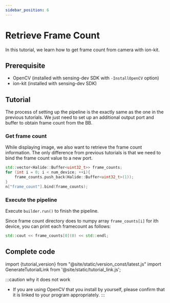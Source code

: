 ```yaml
---
sidebar_position: 6
---
```


# Retrieve Frame Count

In this tutorial, we learn how to get frame count from camera with ion-kit.

## Prerequisite

* OpenCV (installed with sensing-dev SDK with `-InstallOpenCV` option) 
* ion-kit (installed with sensing-dev SDK) 

## Tutorial

The process of setting up the pipeline is the exactly same as the one in the previous tutorials. We just need to set up an additional output port and buffer to obtain frame count from the BB.

### Get frame count 

While displaying image, we also want to retrieve the frame count information. The only difference from previous tutorials is that we need to bind the frame count value to a new port.

```c++
std::vector<Halide::Buffer<uint32_t>> frame_counts;
for (int i = 0; i < num_device; ++i){
    frame_counts.push_back(Halide::Buffer<uint32_t>(1));
}
n["frame_count"].bind(frame_counts);
```

### Execute the pipeline

Execute `builder.run()` to finish the pipeline.

Since frame count directory does to numpy array `frame_counts[i]` for ith device, you can print each framecount as follows:

```c++
std::cout << frame_counts[0](0) << std::endl;
```

## Complete code

import {tutorial_version} from "@site/static/version_const/latest.js"
import GenerateTutorialLink from '@site/static/tutorial_link.js';

<GenerateTutorialLink language="cpp" tag={tutorial_version} tutorialfile="tutorial3_getting_frame_count" />

:::caution why it does not work
* If you are using OpenCV that you install by yourself, please confirm that it is linked to your program appropriately.
:::